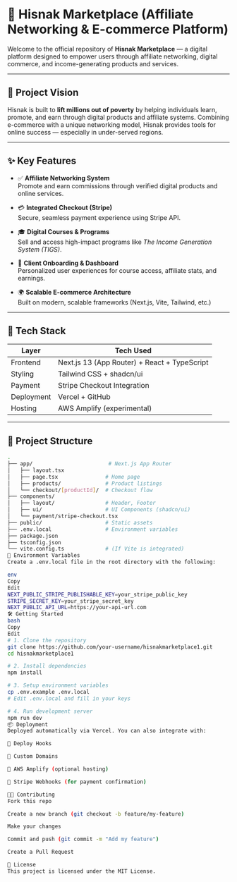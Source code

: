 # 🛒 Hisnak Marketplace (Affiliate Networking & E-commerce Platform)

Welcome to the official repository of **Hisnak Marketplace** — a digital platform designed to empower users through affiliate networking, digital commerce, and income-generating products and services.

---

## 🚀 Project Vision

Hisnak is built to **lift millions out of poverty** by helping individuals learn, promote, and earn through digital products and affiliate systems. Combining e-commerce with a unique networking model, Hisnak provides tools for online success — especially in under-served regions.

---

## ✨ Key Features

- ✅ **Affiliate Networking System**  
  Promote and earn commissions through verified digital products and online services.

- 💳 **Integrated Checkout (Stripe)**  
  Secure, seamless payment experience using Stripe API.

- 🎓 **Digital Courses & Programs**  
  Sell and access high-impact programs like _The Income Generation System (TIGS)_.

- 🧠 **Client Onboarding & Dashboard**  
  Personalized user experiences for course access, affiliate stats, and earnings.

- 🌍 **Scalable E-commerce Architecture**  
  Built on modern, scalable frameworks (Next.js, Vite, Tailwind, etc.)

---

## 🧱 Tech Stack

| Layer        | Tech Used                            |
|--------------|--------------------------------------|
| Frontend     | Next.js 13 (App Router) + React + TypeScript |
| Styling      | Tailwind CSS + shadcn/ui             |
| Payment      | Stripe Checkout Integration          |
| Deployment   | Vercel + GitHub                      |
| Hosting      | AWS Amplify (experimental)           |

---

## 📁 Project Structure

```bash
.
├── app/                        # Next.js App Router
│   ├── layout.tsx
│   ├── page.tsx               # Home page
│   ├── products/              # Product listings
│   └── checkout/[productId]/  # Checkout flow
├── components/
│   ├── layout/                # Header, Footer
│   ├── ui/                    # UI Components (shadcn/ui)
│   └── payment/stripe-checkout.tsx
├── public/                    # Static assets
├── .env.local                 # Environment variables
├── package.json
├── tsconfig.json
└── vite.config.ts             # (If Vite is integrated)
🔐 Environment Variables
Create a .env.local file in the root directory with the following:

env
Copy
Edit
NEXT_PUBLIC_STRIPE_PUBLISHABLE_KEY=your_stripe_public_key
STRIPE_SECRET_KEY=your_stripe_secret_key
NEXT_PUBLIC_API_URL=https://your-api-url.com
🛠️ Getting Started
bash
Copy
Edit
# 1. Clone the repository
git clone https://github.com/your-username/hisnakmarketplace1.git
cd hisnakmarketplace1

# 2. Install dependencies
npm install

# 3. Setup environment variables
cp .env.example .env.local
# Edit .env.local and fill in your keys

# 4. Run development server
npm run dev
📦 Deployment
Deployed automatically via Vercel. You can also integrate with:

🔁 Deploy Hooks

🔐 Custom Domains

🔗 AWS Amplify (optional hosting)

🔄 Stripe Webhooks (for payment confirmation)

🧑‍💻 Contributing
Fork this repo

Create a new branch (git checkout -b feature/my-feature)

Make your changes

Commit and push (git commit -m "Add my feature")

Create a Pull Request

📜 License
This project is licensed under the MIT License.
